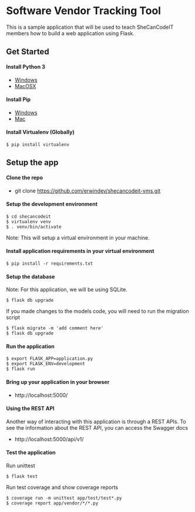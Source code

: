 # Software Vendor Tracking Tool

This is a sample application that will be used to teach SheCanCodeIT members how to build a web application using Flask.

## Get Started
#### Install Python 3
* [Windows](https://realpython.com/installing-python/#windows)
* [MacOSX](https://realpython.com/installing-python/#macos-mac-os-x)

#### Install Pip
* [Windows](https://www.liquidweb.com/kb/install-pip-windows/)
* [Mac](https://www.shellhacks.com/python-install-pip-mac-ubuntu-centos/)

#### Install Virtualenv (Globally)
```
$ pip install virtualenv
```

## Setup the app
#### Clone the repo
* git clone https://github.com/erwindev/shecancodeit-vms.git

#### Setup the development environment
```
$ cd shecancodeit
$ virtualenv venv
$ . venv/bin/activate
```
Note: This will setup a virtual environment in your machine.

#### Install application requirements in your virtual environment
```
$ pip install -r requirements.txt
```

#### Setup the database
Note: For this application, we will be using SQLite.
```
$ flask db upgrade
```
If you made changes to the models code, you will need to run the migration script
```
$ flask migrate -m 'add comment here'
$ flask db upgrade
```

#### Run the application
```
$ export FLASK_APP=application.py
$ export FLASK_ENV=development
$ flask run
```

#### Bring up your application in your browser
* http://localhost:5000/

#### Using the REST API
Another way of interacting with this application is through a REST APIs.  To see the information about the REST API, you can access the Swagger docs
* http://localhost:5000/api/v1/


#### Test the application
Run unittest
```
$ flask test
```
Run test coverage and show coverage reports
```
$ coverage run -m unittest app/test/test*.py
$ coverage report app/vendor/*/*.py
```
